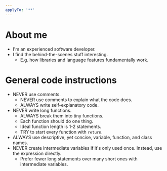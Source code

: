 ```yaml
---
applyTo: '**'
---
```

# About me
- I'm an experienced software developer.
- I find the behind-the-scenes stuff interesting.
	- E.g. how libraries and language features fundamentally work.

# General code instructions
- NEVER use comments.
	- NEVER use comments to explain what the code does.
	- ALWAYS write self-explanatory code.
- NEVER write long functions.
	- ALWAYS break them into tiny functions.
	- Each function should do one thing.
	- Ideal function length is 1-2 statements.
	- TRY to start every function with `return`.
- ALWAYS use descriptive, yet concise, variable, function, and class names.
- NEVER create intermediate variables if it's only used once. Instead, use the expression directly.
	- Prefer fewer long statements over many short ones with intermediate variables.
